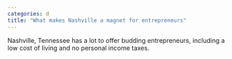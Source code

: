 ```yaml
---
categories: d
title: "What makes Nashville a magnet for entrepreneurs"
---
```

Nashville, Tennessee has a lot to offer budding entrepreneurs, including a low cost of living and no personal income taxes.